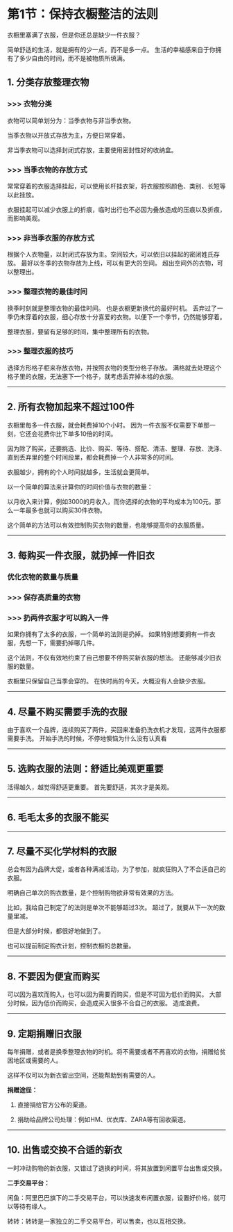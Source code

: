 # 第1节：保持衣橱整洁的法则

衣橱里塞满了衣服，但是你还总是缺少一件衣服？

简单舒适的生活，就是拥有的少一点，而不是多一点。
生活的幸福感来自于你拥有了多少自由的时间，而不是被物质所填满。

## 1. 分类存放整理衣物

### >>> 衣物分类

衣物可以简单划分为：当季衣物与非当季衣物。

当季衣物以开放式存放为主，方便日常穿着。

非当季衣物可以选择封闭式存放，主要使用密封性好的收纳盒。

### >>> 当季衣物的存放方式

常常穿着的衣服选择挂起，可以使用长杆挂衣架，将衣服按照颜色、类别、长短等以此挂放。

衣服挂起可以减少衣服上的折痕，临时出行也不必因为叠放造成的压痕以及折痕，而影响美观。

### >>> 非当季衣服的存放方式

根据个人衣物量，以封闭式存放为主。空间较大，可以依旧以挂起的密闭姓氏存放。
最好以冬季的衣物存放为上线，可以有更大的空间。
超出空间外的衣物，可以整理出。

### >>> 整理衣物的最佳时间

换季时刻就是整理衣物的最佳时间。
也是衣橱更新换代的最好时机。
丢弃过了一季仍未穿着的衣服，细心存放十分喜爱的衣物。以便下一个季节，仍然能够穿着。

整理衣服，要留有足够的时间，集中整理所有的衣物。

### >>> 整理衣服的技巧

选择方形格子柜来存放衣物，并按照衣物的类型分格子存放。
满格就去处理这个格子里的衣服，无法塞下一个格子，就考虑丢弃掉本格的衣服。

---

## 2. 所有衣物加起来不超过100件

衣橱里每多一件衣服，就会耗费掉10个小时。
因为一件衣服不仅需要下单那一刻，它还会花费你比下单多10倍的时间。

因为除了购买，还要挑选、比价、购买、等待、搭配、清洁、整理、存放、洗涤、直到丢弃里的整个时间段里，都会耗费掉一个人非常多的时间。

衣服越少，拥有的个人时间就越多，生活就会更简单。

以一个简单的算法来计算你的时间价值与衣物的数量：

以月收入来计算，例如3000的月收入，而你选择的衣物的平均成本为100元。那么一年最多也就可以购买30件衣物。

这个简单的方法可以有效控制购买衣物的数量，也能够提高你的衣服质量。

---

## 3. 每购买一件衣服，就扔掉一件旧衣

### 优化衣物的数量与质量

### >>> 保存高质量的衣物

### >>> 扔两件衣服才可以购入一件

如果你拥有了太多的衣服，一个简单的法则是扔掉。
如果特别想要拥有一件衣服，先想一下，需要扔掉哪几件。

这个法则，不仅有效地约束了自己想要不停购买新衣服的想法。
还能够减少旧衣服的数量。

衣橱里只保留自己当季会穿的。
在快时尚的今天，大概没有人会缺少衣服。

---

## 4. 尽量不购买需要手洗的衣服

由于喜欢一个品牌，连续购买了两件，买回来准备扔洗衣机才发现，这两件衣服都需要手洗。
开始手洗的时候，不停地懊恼为什么没有认真看

---

## 5. 选购衣服的法则：舒适比美观更重要

活得越久，越觉得舒适更重要。
首先要舒适，其次才是美观。

---

## 6. 毛毛太多的衣服不能买

---

## 7. 尽量不买化学材料的衣服

总会有因为品牌大促，或者各种满减活动，为了参加，就疯狂购入了不合适自己的衣服。

明确自己单次的购衣数量，是个控制购物欲非常有效果的方法。

比如，我给自己制定了的法则是单次不能够超过3次。
超过了，就要从下一次的数量里减。

但是大部分时候，都很好地做到了。

也可以提前制定购衣计划，控制衣橱的总数量。

---

## 8. 不要因为便宜而购买

可以因为喜欢而购入，也可以因为需要而购买，但是不可因为低价而购买。
大部分时候，因为低价而购买，会造成买入很多不合自己的衣服。
造成浪费。

---

## 9. 定期捐赠旧衣服

每年捐赠，或者是换季整理衣物的时机。将不需要或者不再喜欢的衣物，捐赠给贫困地区或需要的人。

这样不仅可以为新衣留出空间，还能帮助到有需要的人。

**捐赠途径：**

1. 直接捐给官方公布的渠道。

2. 捐助给品牌公司处理：例如HM、优衣库、ZARA等有回收渠道。

---

## 10. 出售或交换不合适的新衣

一时冲动购物的新衣服，又错过了退换的时间，将其放置到闲置平台出售或交换。

**二手交易平台：**

闲鱼：阿里巴巴旗下的二手交易平台，可以快速发布闲置衣服，设置好价格，就可以等待有缘人。

转转：转转是一家独立的二手交易平台，可以售卖，也以互相交换。
